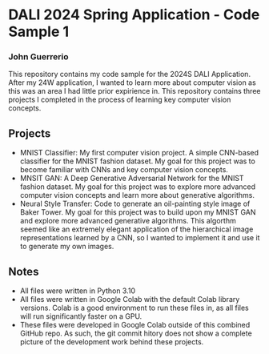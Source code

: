 # DALI 2024 Spring Application - Code Sample 1
###  John Guerrerio

This repository contains my code sample for the 2024S DALI Application.  After my 24W application, I wanted to learn more about computer vision as this was an area I had little prior expirience in.  This repository contains three projects I completed in the process of learning key computer vision concepts.

## Projects
- MNIST Classifier: My first computer vision project.  A simple CNN-based classifier for the MNIST fashion dataset.  My goal for this project was to become familiar with CNNs and key computer vision concepts.
- MNSIT GAN: A Deep Generative Adversarial Network for the MNIST fashion dataset.  My goal for this project was to explore more advanced computer vision concepts and learn more about generative algorithms.
- Neural Style Transfer: Code to generate an oil-painting style image of Baker Tower.  My goal for this project was to build upon my MNIST GAN and explore more advanced generative algorithms.  This algorthm seemed like an extremely elegant application of the hierarchical image representations learned by a CNN, so I wanted to implement it and use it to generate my own images.

## Notes
- All files were written in Python 3.10
- All files were written in Google Colab with the default Colab library versions.  Colab is a good environment to run these files in, as all files will run significantly faster on a GPU.
- These files were developed in Google Colab outside of this combined GitHub repo.  As such, the git commit hitory does not show a complete picture of the development work behind these projects.